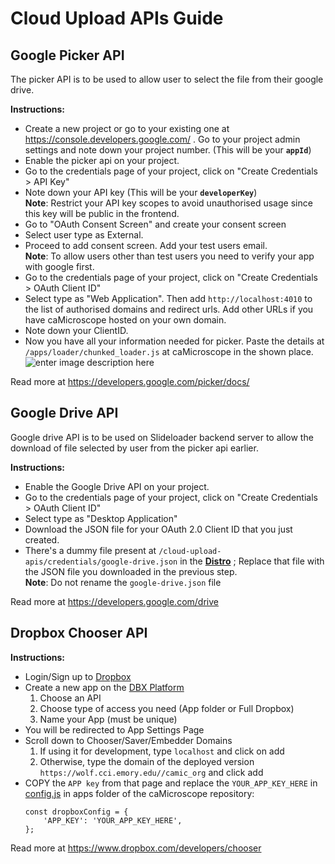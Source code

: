 # Cloud Upload APIs Guide


## Google Picker API
The picker API is to be used to allow user to select the file from their google drive.

**Instructions:**
 - Create a new project or go to your existing one at https://console.developers.google.com/ . Go to your project admin settings and note down your project number. (This will be your **`appId`**)
 - Enable the picker api on your project.
 - Go to the credentials page of your project, click on "Create Credentials > API Key"
 - Note down your API key  (This will be your **`developerKey`**)<br>
**Note**: Restrict your API key scopes to avoid unauthorised usage since this key will be public in the frontend.
 -  Go to "OAuth Consent Screen" and create your consent screen
- Select user type as External.
- Proceed to add consent screen. Add your test users email.<br>
**Note**: To allow users other than test users you need to verify your app with google first.
 - Go to the credentials page of your project, click on "Create Credentials > OAuth Client ID"
 - Select type as "Web Application". Then add `http://localhost:4010` to the list of authorised domains and redirect urls. Add other URLs if you have caMicroscope hosted on your own domain.
 - Note down your ClientID.
 - Now you have all your information needed for picker. Paste the details at `/apps/loader/chunked_loader.js` at caMicroscope in the shown place.
 <br>![enter image description here](https://i.ibb.co/PhdTCyp/Screenshot-20201220-154455.jpg)

Read more at https://developers.google.com/picker/docs/

## Google Drive API

Google drive API is to be used on Slideloader backend server to allow the download of file selected by user from the picker api earlier.

**Instructions:**
- Enable the Google Drive API on your project.
-  Go to the credentials page of your project, click on "Create Credentials > OAuth Client ID"
- Select type as "Desktop Application"
- Download the JSON file for your OAuth 2.0 Client ID that you just created.
- There's a dummy file present at `/cloud-upload-apis/credentials/google-drive.json` in the **[Distro](https://github.com/camicroscope/Distro)** ; Replace that file with the JSON file you downloaded in the previous step. <br> 
**Note**: Do not rename the `google-drive.json` file

Read more at https://developers.google.com/drive

## Dropbox Chooser API

**Instructions:**
- Login/Sign up to [Dropbox](https://www.dropbox.com/login)
- Create a new app on the [DBX Platform](https://www.dropbox.com/developers/apps/create)
  1. Choose an API
  2. Choose type of access you need (App folder or Full Dropbox)
  3. Name your App (must be unique)
- You will be redirected to App Settings Page
- Scroll down to Chooser/Saver/Embedder Domains
    1. If using it for development, type `localhost` and click on add 
    2. Otherwise, type the domain of the deployed version `https://wolf.cci.emory.edu//camic_org` and click add
- COPY the `APP key` from that page and replace the `YOUR_APP_KEY_HERE` in [config.js](https://github.com/camicroscope/caMicroscope/blob/master/apps/loader/config.js) in apps folder of the caMicroscope repository:
    ```
    const dropboxConfig = {
        'APP_KEY': 'YOUR_APP_KEY_HERE',
    };
    ```
Read more at https://www.dropbox.com/developers/chooser
 

